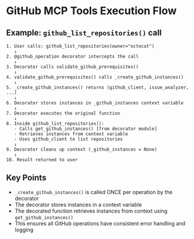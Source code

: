 # GitHub MCP Tools Execution Flow

## Example: `github_list_repositories()` call

```
1. User calls: github_list_repositories(owner="octocat")
   ↓
2. @github_operation decorator intercepts the call
   ↓
3. Decorator calls validate_github_prerequisites()
   ↓
4. validate_github_prerequisites() calls _create_github_instances()
   ↓
5. _create_github_instances() returns (github_client, issue_analyzer, ...)
   ↓
6. Decorator stores instances in _github_instances context variable
   ↓
7. Decorator executes the original function
   ↓
8. Inside github_list_repositories():
   - Calls get_github_instances() [from decorator module]
   - Retrieves instances from context variable
   - Uses github_client to list repositories
   ↓
9. Decorator cleans up context (_github_instances = None)
   ↓
10. Result returned to user
```

## Key Points

- `_create_github_instances()` is called ONCE per operation by the decorator
- The decorator stores instances in a context variable
- The decorated function retrieves instances from context using `get_github_instances()`
- This ensures all GitHub operations have consistent error handling and logging